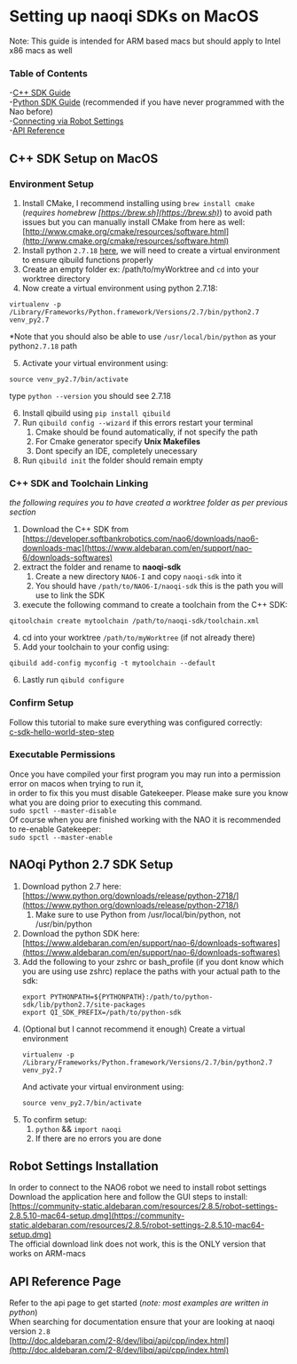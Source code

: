 # Setting up naoqi SDKs on MacOS
Note: This guide is intended for ARM based macs but should apply to Intel x86 macs as well
### Table of Contents
-[C++ SDK Guide](#c-sdk-setup-on-macos) \
-[Python SDK Guide](#naoqi-python-27-sdk-setup) (recommended if you have never programmed with the Nao before) \
-[Connecting via Robot Settings](#robot-settings-installation) \
-[API Reference](#api-reference-page)

## C++ SDK Setup on MacOS 

### Environment Setup
1. Install CMake, I recommend installing using `brew install cmake` (*requires homebrew [https://brew.sh](https://brew.sh)*) to avoid path issues but you can manually install CMake from here as well: \
[http://www.cmake.org/cmake/resources/software.html](http://www.cmake.org/cmake/resources/software.html)
2. Install python `2.7.18` [here](https://www.python.org/downloads/release/python-2718/), we will need to create a virtual environment to ensure qibuild functions properly
3. Create an empty folder ex: /path/to/myWorktree and `cd` into your worktree directory
4. Now create a virtual environment using python 2.7.18:
```
virtualenv -p /Library/Frameworks/Python.framework/Versions/2.7/bin/python2.7 venv_py2.7
``` 
*Note that you should also be able to use `/usr/local/bin/python` as your python`2.7.18` path

5. Activate your virtual environment using: 
```
source venv_py2.7/bin/activate
``` 
type `python --version` you should see 2.7.18

6. Install qibuild using `pip install qibuild`
7. Run `qibuild config --wizard` if this errors restart your terminal
    1. Cmake should be found automatically, if not specify the path
    2. For Cmake generator specify **Unix Makefiles**
    3. Dont specify an IDE, completely unecessary
8. Run `qibuild init` the folder should remain empty

### C++ SDK and Toolchain Linking
*the following requires you to have created a worktree folder as per previous section*
1. Download the C++ SDK from [https://developer.softbankrobotics.com/nao6/downloads/nao6-downloads-mac](https://www.aldebaran.com/en/support/nao-6/downloads-softwares)
2. extract the folder and rename to **naoqi-sdk** 
   1. Create a new directory `NAO6-I` and copy `naoqi-sdk` into it
   2. You should have `/path/to/NAO6-I/naoqi-sdk` this is the path you will use to link the SDK
3. execute the following command to create a toolchain from the C++ SDK:
```
qitoolchain create mytoolchain /path/to/naoqi-sdk/toolchain.xml
```

4. cd into your worktree `/path/to/myWorktree` (if not already there)
5. Add your toolchain to your config using: 
```
qibuild add-config myconfig -t mytoolchain --default
```

6. Lastly run `qibuld configure`

### Confirm Setup
Follow this tutorial to make sure everything was configured correctly: \
[c-sdk-hello-world-step-step](http://doc.aldebaran.com/2-8/dev/cpp/helloworld_auto.html)

### Executable Permissions
Once you have compiled your first program you may run into a permission error on macos when trying to run it, \
in order to fix this you must disable Gatekeeper. Please make sure you know what you are doing prior to executing this command. \
`sudo spctl --master-disable` \
Of course when you are finished working with the NAO it is recommended to re-enable Gatekeeper: \
`sudo spctl --master-enable`

## NAOqi Python 2.7 SDK Setup
1. Download python 2.7 here: [https://www.python.org/downloads/release/python-2718/](https://www.python.org/downloads/release/python-2718/)
    1. Make sure to use Python from /usr/local/bin/python, not /usr/bin/python
2. Download the python SDK here: [https://www.aldebaran.com/en/support/nao-6/downloads-softwares](https://www.aldebaran.com/en/support/nao-6/downloads-softwares)
3. Add the following to your zshrc or bash_profile (if you dont know which you are using use zshrc) replace the paths with your actual path to the sdk:
   ```
   export PYTHONPATH=${PYTHONPATH}:/path/to/python-sdk/lib/python2.7/site-packages
   export QI_SDK_PREFIX=/path/to/python-sdk
    ```
4. (Optional but I cannot recommend it enough) Create a virtual environment
   ```
   virtualenv -p /Library/Frameworks/Python.framework/Versions/2.7/bin/python2.7 venv_py2.7
    ```
   And activate your virtual environment using:
    ```
    source venv_py2.7/bin/activate
    ```
5. To confirm setup:
    1. `python` && `import naoqi`
    2. If there are no errors you are done

## Robot Settings Installation
In order to connect to the NAO6 robot we need to install robot settings \
Download the application here and follow the GUI steps to install: \
[https://community-static.aldebaran.com/resources/2.8.5/robot-settings-2.8.5.10-mac64-setup.dmg](https://community-static.aldebaran.com/resources/2.8.5/robot-settings-2.8.5.10-mac64-setup.dmg) \
The official download link does not work, this is the ONLY version that works on ARM-macs

## API Reference Page
Refer to the api page to get started (*note: most examples are written in python*) \
When searching for documentation ensure that your are looking at naoqi version `2.8` \
[http://doc.aldebaran.com/2-8/dev/libqi/api/cpp/index.html](http://doc.aldebaran.com/2-8/dev/libqi/api/cpp/index.html)
